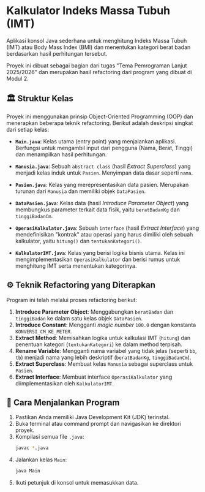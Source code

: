 # Kalkulator Indeks Massa Tubuh (IMT)

Aplikasi konsol Java sederhana untuk menghitung Indeks Massa Tubuh (IMT) atau Body Mass Index (BMI) dan menentukan kategori berat badan berdasarkan hasil perhitungan tersebut.

Proyek ini dibuat sebagai bagian dari tugas "Tema Pemrograman Lanjut 2025/2026" dan merupakan hasil refactoring dari program yang dibuat di Modul 2.

## 🏛️ Struktur Kelas

Proyek ini menggunakan prinsip Object-Oriented Programming (OOP) dan menerapkan beberapa teknik refactoring. Berikut adalah deskripsi singkat dari setiap kelas:

* **`Main.java`**:
    Kelas utama (entry point) yang menjalankan aplikasi. Berfungsi untuk mengambil input dari pengguna (Nama, Berat, Tinggi) dan menampilkan hasil perhitungan.

* **`Manusia.java`**:
    Sebuah `abstract class` (hasil *Extract Superclass*) yang menjadi kelas induk untuk `Pasien`. Menyimpan data dasar seperti `nama`.

* **`Pasien.java`**:
    Kelas yang merepresentasikan data pasien. Merupakan turunan dari `Manusia` dan memiliki objek `DataPasien`.

* **`DataPasien.java`**:
    Kelas data (hasil *Introduce Parameter Object*) yang membungkus parameter terkait data fisik, yaitu `beratBadanKg` dan `tinggiBadanCm`.

* **`OperasiKalkulator.java`**:
    Sebuah `interface` (hasil *Extract Interface*) yang mendefinisikan "kontrak" atau operasi yang harus dimiliki oleh sebuah kalkulator, yaitu `hitung()` dan `tentukanKategori()`.

* **`KalkulatorIMT.java`**:
    Kelas yang berisi logika bisnis utama. Kelas ini mengimplementasikan `OperasiKalkulator` dan berisi rumus untuk menghitung IMT serta menentukan kategorinya.

## ⚙️ Teknik Refactoring yang Diterapkan

Program ini telah melalui proses refactoring berikut:

1.  **Introduce Parameter Object**: Menggabungkan `beratBadan` dan `tinggiBadan` ke dalam satu kelas objek `DataPasien`.
2.  **Introduce Constant**: Mengganti *magic number* `100.0` dengan konstanta `KONVERSI_CM_KE_METER`.
3.  **Extract Method**: Memisahkan logika untuk kalkulasi IMT (`hitung`) dan penentuan kategori (`tentukanKategori`) ke dalam method terpisah.
4.  **Rename Variable**: Mengganti nama variabel yang tidak jelas (seperti `bb`, `tb`) menjadi nama yang lebih deskriptif (`beratBadanKg`, `tinggiBadanCm`).
5.  **Extract Superclass**: Membuat kelas `Manusia` sebagai superclass untuk `Pasien`.
6.  **Extract Interface**: Membuat interface `OperasiKalkulator` yang diimplementasikan oleh `KalkulatorIMT`.

## 🚀 Cara Menjalankan Program

1.  Pastikan Anda memiliki Java Development Kit (JDK) terinstal.
2.  Buka terminal atau command prompt dan navigasikan ke direktori proyek.
3.  Kompilasi semua file `.java`:
    ```bash
    javac *.java
    ```
4.  Jalankan kelas `Main`:
    ```bash
    java Main
    ```
5.  Ikuti petunjuk di konsol untuk memasukkan data.